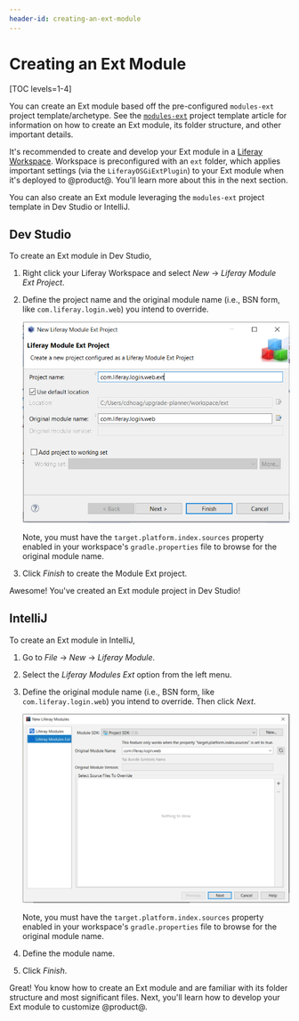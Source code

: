 ```yaml
---
header-id: creating-an-ext-module
---
```


# Creating an Ext Module

[TOC levels=1-4]

You can create an Ext module based off the pre-configured `modules-ext` project
template/archetype. See the
[`modules-ext`](/docs/7-1/reference/-/knowledge_base/r/modules-ext-template)
project template article for information on how to create an Ext module, its
folder structure, and other important details.

It's recommended to create and develop your Ext module in a
[Liferay Workspace](/docs/7-1/tutorials/-/knowledge_base/t/liferay-workspace).
Workspace is preconfigured with an `ext` folder, which applies important
settings (via the `LiferayOSGiExtPlugin`) to your Ext module when it's deployed
to @product@. You'll learn more about this in the next section.

You can also create an Ext module leveraging the `modules-ext` project template
in Dev Studio or IntelliJ. 

## Dev Studio

To create an Ext module in Dev Studio,

1.  Right click your Liferay Workspace and select *New* &rarr; *Liferay Module
    Ext Project*.

2.  Define the project name and the original module name (i.e., BSN form, like
    `com.liferay.login.web`) you intend to override.

    ![Figure 1: You must define your Ext module's name and the module you intend to override.](../../../images/ext-module-dev-studio.png)

    Note, you must have the `target.platform.index.sources` property enabled in
    your workspace's `gradle.properties` file to browse for the original module
    name.

3.  Click *Finish* to create the Module Ext project.

Awesome! You've created an Ext module project in Dev Studio!

## IntelliJ

To create an Ext module in IntelliJ,

1.  Go to *File* &rarr; *New* &rarr; *Liferay Module*.

2.  Select the *Liferay Modules Ext* option from the left menu.

3.  Define the original module name (i.e., BSN form, like
    `com.liferay.login.web`) you intend to override. Then click *Next*.

    ![Figure 2: You must define the module you intend to override.](../../../images/ext-module-intellij.png)

    Note, you must have the `target.platform.index.sources` property enabled in
    your workspace's `gradle.properties` file to browse for the original module
    name.

4.  Define the module name.

5.  Click *Finish*.

Great! You know how to create an Ext module and are familiar with its folder
structure and most significant files. Next, you'll learn how to develop your Ext
module to customize @product@. 
